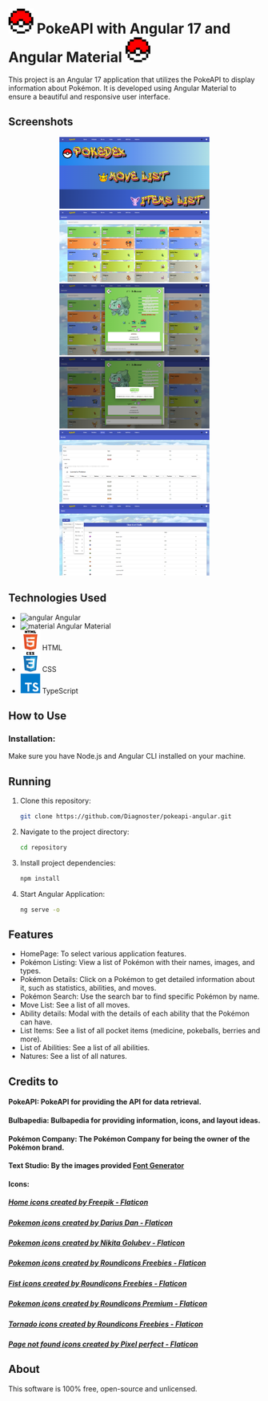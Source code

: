 # <img src="src/assets/pokeball.png" alt="material" width="50"/>  PokeAPI with Angular 17 and Angular Material <img src="src/assets/pokeball.png" alt="material" width="50"/>
This project is an Angular 17 application that utilizes the PokeAPI to display information about Pokémon. It is developed using Angular Material to ensure a beautiful and responsive user interface.

## Screenshots
<p align="center">
  <img src="src/assets/screenshots/homeC.png" alt="material" width="300"/> 
  <img src="src/assets/screenshots/pokedexC.png" alt="material" width="300"/> 
  <img src="src/assets/screenshots/detailsC.png" alt="material" width="300"/> 
  <img src="src/assets/screenshots/abilitiesC.png" alt="material" width="300"/> 
  <img src="src/assets/screenshots/movesC.png" alt="material" width="300"/> 
  <img src="src/assets/screenshots/itemsC.png" alt="material" width="300"/> 
</p>

## Technologies Used
- <img src="https://angular.io/assets/images/logos/angular/angular.svg" alt="angular" width="40" height="40"/> Angular
- <img src="https://cdn.jsdelivr.net/gh/devicons/devicon/icons/materialui/materialui-plain.svg" alt="material" width="40" height="40"/> Angular Material
- <img src="https://raw.githubusercontent.com/devicons/devicon/master/icons/html5/html5-original-wordmark.svg" alt="html5" width="40" height="40"/> HTML
- <img src="https://raw.githubusercontent.com/devicons/devicon/master/icons/css3/css3-original-wordmark.svg" alt="css3" width="40" height="40"/> CSS 
- <img src="https://raw.githubusercontent.com/devicons/devicon/master/icons/typescript/typescript-original.svg" alt="typescript" width="40" height="40"/> TypeScript

## How to Use
### Installation: 
Make sure you have Node.js and Angular CLI installed on your machine.

## Running

1. Clone this repository:
   ```bash
   git clone https://github.com/Diagnoster/pokeapi-angular.git
2. Navigate to the project directory:
   ```bash
   cd repository
3. Install project dependencies:
   ```bash
   npm install
4. Start Angular Application:
    ```bash
    ng serve -o

## Features
- HomePage: To select various application features.
- Pokémon Listing: View a list of Pokémon with their names, images, and types.
- Pokémon Details: Click on a Pokémon to get detailed information about it, such as statistics, abilities, and moves.
- Pokémon Search: Use the search bar to find specific Pokémon by name.
- Move List: See a list of all moves.
- Ability details: Modal with the details of each ability that the Pokémon can have.
- List Items: See a list of all pocket items (medicine, pokeballs, berries and more).
- List of Abilities: See a list of all abilities.
- Natures: See a list of all natures.

## Credits to
#### PokeAPI: PokeAPI for providing the API for data retrieval.
#### Bulbapedia: Bulbapedia for providing information, icons, and layout ideas.
#### Pokémon Company: The Pokémon Company for being the owner of the Pokémon brand.
#### Text Studio: By the images provided <a href="https://www.textstudio.com">Font Generator</a>
#### Icons: 
   ##### <a href="https://www.flaticon.com/free-icons/home" title="home icons">Home icons created by Freepik - Flaticon</a>
   ##### <a href="https://www.flaticon.com/free-icons/pokemon" title="pokemon icons">Pokemon icons created by Darius Dan - Flaticon</a>
   ##### <a href="https://www.flaticon.com/free-icons/pokemon" title="pokemon icons">Pokemon icons created by Nikita Golubev - Flaticon</a>
   ##### <a href="https://www.flaticon.com/free-icons/pokemon" title="pokemon icons">Pokemon icons created by Roundicons Freebies - Flaticon</a>
   ##### <a href="https://www.flaticon.com/free-icons/fist" title="fist icons">Fist icons created by Roundicons Freebies - Flaticon</a>
   ##### <a href="https://www.flaticon.com/free-icons/pokemon" title="pokemon icons">Pokemon icons created by Roundicons Premium - Flaticon</a>
   ##### <a href="https://www.flaticon.com/free-icons/tornado" title="tornado icons">Tornado icons created by Roundicons Freebies - Flaticon</a>
   ##### <a href="https://www.flaticon.com/free-icons/page-not-found" title="page not found icons">Page not found icons created by Pixel perfect - Flaticon</a>

## About
This software is 100% free, open-source and unlicensed.

